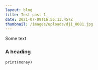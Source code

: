 ```yaml
---
layout: blog
title: Test post 1
date: 2021-07-09T16:56:13.457Z
thumbnail: /images/uploads/dji_0081.jpg
---
```

Some text

### A heading

`print(money)`
